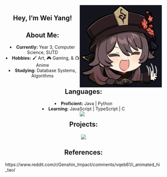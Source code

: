 <img src="https://github.com/weiiyanggg/weiiyanggg/blob/main/hello.gif" width="264" align="right"/>
<h2 align="center">Hey, I’m Wei Yang!</h2>

<h2 align="center">About Me:</h2>
<div align="center">
<li>
<b>Currently:</b> Year 3, Computer Science, SUTD
</li>
<li>
<b>Hobbies:</b> 🖌️ Art, 🎮 Gaming, & 📺 Anime
</li>
<li>
<b>Studying:</b> Database Systems, Algorithms
</li>
</div>

<h2 align="center">Languages:</h2>
<div align="center">
<li>
<b>Proficient:</b> Java | Python
</li>
<li>
<b>Learning:</b> JavaScript | TypeScript | C 
</li>
</div>

<img src="https://upload-os-bbs.hoyolab.com/upload/2025/03/11/431087275/c62313fe389553ab85a77572486bede3_5180543877831079191.gif" width="264" align="right"/>
<h2 align="center">Projects:</h2>
<p align="center">
  <a href="https://github.com/p-ineapple/Modulus">
    <img align="center" src="https://github-readme-stats.vercel.app/api/pin/?username=p-ineapple&repo=Modulus" />
  </a>
</p>

<h2 align="center">References:</h2>
https://www.reddit.com/r/Genshin_Impact/comments/vqeb61/i_animated_hi_tao/

<!---
weiiyanggg/weiiyanggg is a ✨ special ✨ repository because its `README.md` (this file) appears on your GitHub profile.
You can click the Preview link to take a look at your changes.
--->
